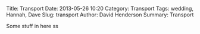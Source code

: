 Title: Transport
Date: 2013-05-26 10:20
Category: Transport
Tags: wedding, Hannah, Dave
Slug: transport
Author: David Henderson
Summary: Transport

Some stuff in here
ss